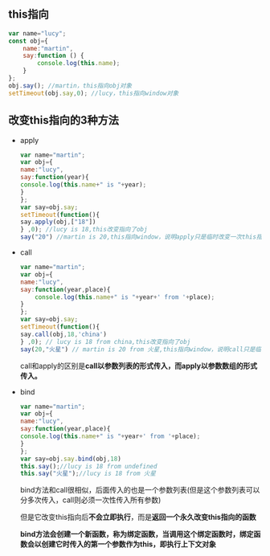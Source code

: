 ## this指向


```javascript
var name="lucy";
const obj={
    name:"martin",
    say:function () {
        console.log(this.name);
    }
};
obj.say(); //martin，this指向obj对象
setTimeout(obj.say,0); //lucy，this指向window对象
```

## 改变this指向的3种方法

* apply

	```javascript
	var name="martin";
	var obj={
	name:"lucy",
	say:function(year){
	console.log(this.name+" is "+year);
	}
	};
	var say=obj.say;
	setTimeout(function(){
	say.apply(obj,["18"])
	} ,0); //lucy is 18,this改变指向了obj
	say("20") //martin is 20,this指向window，说明apply只是临时改变一次this指向
	```
* call

	```javascript
	var name="martin";
	var obj={
	name:"lucy",
	say:function(year,place){
		console.log(this.name+" is "+year+' from '+place);
	}
	};
	var say=obj.say;
	setTimeout(function(){
	say.call(obj,18,'china')
	} ,0); // lucy is 18 from china,this改变指向了obj
	say(20,"火星") // martin is 20 from 火星,this指向window，说明call只是临时改变一次this指向
	```

    call和apply的区别是**call以参数列表的形式传入，而apply以参数数组的形式传入。**


* bind

	```javascript
	var name="martin";
	var obj={
	name:"lucy",
	say:function(year,place){
	console.log(this.name+" is "+year+' from '+place);
	}
	};
	var say=obj.say.bind(obj,18)
	this.say();//lucy is 18 from undefined
	this.say("火星");//lucy is 18 from 火星
    ```

    bind方法和call很相似，后面传入的也是一个参数列表(但是这个参数列表可以分多次传入，call则必须一次性传入所有参数)

    但是它改变this指向后**不会立即执行**，而是**返回一个永久改变this指向的函数**

	**bind方法会创建一个新函数，称为绑定函数，当调用这个绑定函数时，绑定函数会以创建它时传入的第一个参数作为this，即执行上下文对象**



